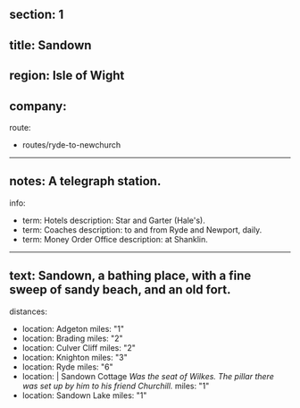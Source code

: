 section: 1
----
title: Sandown
----
region: Isle of Wight
----
company:
----
route:
- routes/ryde-to-newchurch
----
notes: A telegraph station.
----
info:
- term: Hotels
  description: Star and Garter (Hale's).
- term: Coaches
  description: to and from Ryde and Newport, daily.
- term: Money Order Office
  description: at Shanklin.
----
text: Sandown, a bathing place, with a fine sweep of sandy beach, and an old fort.
----
distances:
- location: Adgeton
  miles: "1"
- location: Brading
  miles: "2"
- location: Culver Cliff
  miles: "2"
- location: Knighton
  miles: "3"
- location: Ryde
  miles: "6"
- location: |
    Sandown Cottage
    *Was the seat of Wilkes. The pillar there was set up by him to his friend Churchill.*
  miles: "1"
- location: Sandown Lake
  miles: "1"
